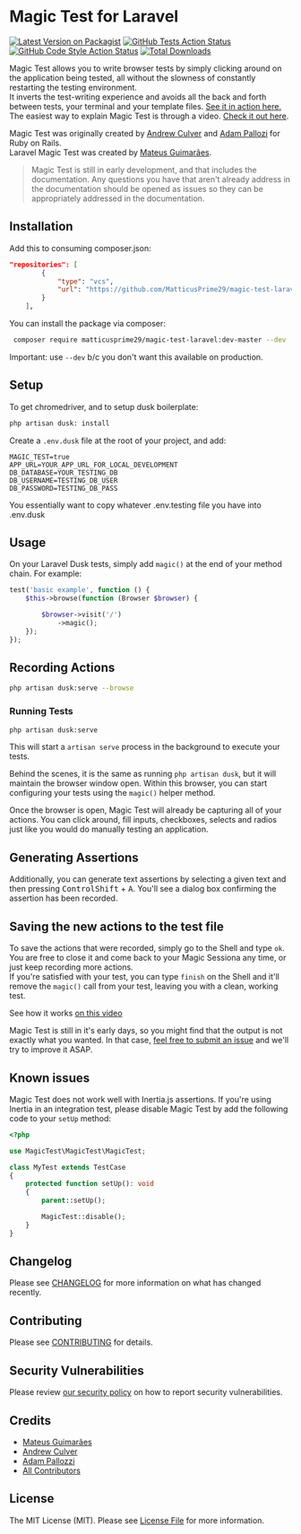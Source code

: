 # Magic Test for Laravel

[![Latest Version on Packagist](https://img.shields.io/packagist/v/magic-test/magic-test-laravel.svg?style=flat-square)](https://packagist.org/packages/magic-test/magic-test-laravel)
[![GitHub Tests Action Status](https://img.shields.io/github/workflow/status/magic-test/magic-test-laravel/run-tests?label=tests)](https://github.com/magic-test/magic-test-laravel/actions?query=workflow%3ATests+branch%3Amaster)
[![GitHub Code Style Action Status](https://img.shields.io/github/workflow/status/magic-test/magic-test-laravel/Check%20&%20fix%20styling?label=code%20style)](https://github.com/magic-test/magic-test-laravel/actions?query=workflow%3A"Check+%26+fix+styling"+branch%3Amaster)
[![Total Downloads](https://img.shields.io/packagist/dt/magic-test/magic-test-laravel.svg?style=flat-square)](https://packagist.org/packages/magic-test/magic-test-laravel)

Magic Test allows you to write browser tests by simply clicking around on the application being tested, all without the slowness of constantly restarting the testing environment.  
It inverts the test-writing experience and avoids all the back and forth between tests, your terminal and your template files. [See it in action here.](https://twitter.com/mateusjatenee/status/1368905554790334464)  
The easiest way to explain Magic Test is through a video. [Check it out here](https://twitter.com/mateusjatenee/status/1368905554790334464).

Magic Test was originally created by [Andrew Culver](http://twitter.com/andrewculver) and [Adam Pallozi](https://twitter.com/adampallozzi) for Ruby on Rails.  
Laravel Magic Test was created by [Mateus Guimarães](https://twitter.com/mateusjatenee).

> Magic Test is still in early development, and that includes the documentation. Any questions you have that aren't already address in the documentation should be opened as issues so they can be appropriately addressed in the documentation.

## Installation

Add this to consuming composer.json:

```json
"repositories": [
        {
            "type": "vcs",
            "url": "https://github.com/MatticusPrime29/magic-test-laravel.git"
        }
    ],
```

You can install the package via composer:

```bash
 composer require matticusprime29/magic-test-laravel:dev-master --dev
```

Important: use `--dev` b/c you don't want this available on production.

## Setup

To get chromedriver, and to setup dusk boilerplate:
```bash
php artisan dusk: install
```

Create a `.env.dusk` file at the root of your project, and add:

```dotenv
MAGIC_TEST=true
APP_URL=YOUR_APP_URL_FOR_LOCAL_DEVELOPMENT
DB_DATABASE=YOUR_TESTING_DB
DB_USERNAME=TESTING_DB_USER
DB_PASSWORD=TESTING_DB_PASS
```

You essentially want to copy whatever .env.testing file you have into .env.dusk

## Usage

On your Laravel Dusk tests, simply add `magic()` at the end of your method chain. For example:

```php
test('basic example', function () {
    $this->browse(function (Browser $browser) {

        $browser->visit('/')
            ->magic();
    });
});
```

## Recording Actions

```bash
php artisan dusk:serve --browse
```

### Running Tests

```bash
php artisan dusk:serve
```

This will start a `artisan serve` process in the background to execute your tests.


Behind the scenes, it is the same as running `php artisan dusk`, but it will maintain the browser window open. Within this browser, you can start configuring your tests using the `magic()` helper method.

Once the browser is open, Magic Test will already be capturing all of your actions. You can click around, fill inputs, checkboxes, selects and radios just like you would do manually testing an application.

## Generating Assertions

Additionally, you can generate text assertions by selecting a given text and then pressing <kbd>Control</kbd><kbd>Shift</kbd> + <kbd>A</kbd>. You'll see a dialog box confirming the assertion has been recorded.

## Saving the new actions to the test file

To save the actions that were recorded, simply go to the Shell and type `ok`. You are free to close it and come back to your Magic Sessiona any time, or just keep recording more actions.  
If you're satisfied with your test, you can type `finish` on the Shell and it'll remove the `magic()` call from your test, leaving you with a clean, working test.

See how it works [on this video](https://twitter.com/mateusjatenee/status/1368905554790334464)

Magic Test is still in it's early days, so you might find that the output is not exactly what you wanted. In that case, [feel free to submit an issue](https://github.com/magic-test/magic-test-laravel/issues/new) and we'll try to improve it ASAP.

## Known issues

Magic Test does not work well with Inertia.js assertions. If you're using Inertia in an integration test, please disable Magic Test by add the following code to your `setUp` method:

```php
<?php

use MagicTest\MagicTest\MagicTest;

class MyTest extends TestCase
{
    protected function setUp(): void
    {
        parent::setUp();

        MagicTest::disable();
    }
}
```

## Changelog

Please see [CHANGELOG](CHANGELOG.md) for more information on what has changed recently.

## Contributing

Please see [CONTRIBUTING](.github/CONTRIBUTING.md) for details.

## Security Vulnerabilities

Please review [our security policy](../../security/policy) on how to report security vulnerabilities.

## Credits

-   [Mateus Guimarães](https://twitter.com/mateusjatenee)
-   [Andrew Culver](http://twitter.com/andrewculver)
-   [Adam Pallozzi](https://twitter.com/adampallozzi)
-   [All Contributors](../../contributors)

## License

The MIT License (MIT). Please see [License File](LICENSE.md) for more information.
